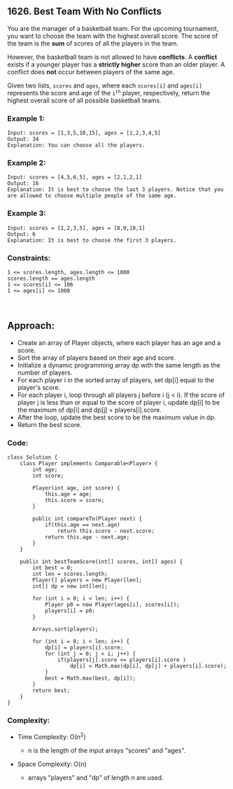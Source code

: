 ## 1626. Best Team With No Conflicts  

You are the manager of a basketball team. For the upcoming tournament, you want to choose the team with the highest overall score. 
The score of the team is the **sum** of scores of all the players in the team.  

However, the basketball team is not allowed to have **conflicts**. A **conflict** exists if a younger player has a **strictly higher** score than an older player. 
A conflict does **not** occur between players of the same age.  

Given two lists, ```scores``` and ```ages```, where each ```scores[i]``` and ```ages[i]``` represents the score and age of the <code>i<sup>th</sup></code> player, 
respectively, return the highest overall score of all possible basketball teams.  

### Example 1:   
```
Input: scores = [1,3,5,10,15], ages = [1,2,3,4,5]
Output: 34
Explanation: You can choose all the players.
```   

### Example 2:   
```
Input: scores = [4,5,6,5], ages = [2,1,2,1]
Output: 16
Explanation: It is best to choose the last 3 players. Notice that you are allowed to choose multiple people of the same age.
```  

### Example 3:  
```
Input: scores = [1,2,3,5], ages = [8,9,10,1]
Output: 6
Explanation: It is best to choose the first 3 players. 
```  

### Constraints:  
```
1 <= scores.length, ages.length <= 1000
scores.length == ages.length
1 <= scores[i] <= 106
1 <= ages[i] <= 1000
```   

<br>  

## Approach:  

* Create an array of Player objects, where each player has an age and a score.
* Sort the array of players based on their age and score.
* Initialize a dynamic programming array dp with the same length as the number of players.
* For each player i in the sorted array of players, set dp[i] equal to the player's score.
* For each player i, loop through all players j before i (j < i). If the score of player j is less than or equal to the score of player i, update dp[i] to be the maximum of dp[i] and dp[j] + players[i].score.
* After the loop, update the best score to be the maximum value in dp.
* Return the best score.  


### Code:  
```
class Solution {
    class Player implements Comparable<Player> {
        int age;
        int score;
        
        Player(int age, int score) {
            this.age = age;
            this.score = score;
        }

        public int compareTo(Player next) {
            if(this.age == next.age)
                return this.score - next.score;
            return this.age - next.age;
        }
    }

    public int bestTeamScore(int[] scores, int[] ages) {
        int best = 0;
        int len = scores.length;
        Player[] players = new Player[len];
        int[] dp = new int[len];
        
        for (int i = 0; i < len; i++) {
            Player p0 = new Player(ages[i], scores[i]);
            players[i] = p0;
        }
        
        Arrays.sort(players);
        
        for (int i = 0; i < len; i++) {
            dp[i] = players[i].score;
            for (int j = 0; j < i; j++) {
                if(players[j].score <= players[i].score )
                    dp[i] = Math.max(dp[i], dp[j] + players[i].score);
            }
            best = Math.max(best, dp[i]);
        }
        return best;
    }
}
```  

### Complexity:  

* Time Complexity: O(n<sup>2</sup>)   
    * n is the length of the input arrays "scores" and "ages".  

* Space Complexity: O(n)
    * arrays "players" and "dp" of length n are used.   

